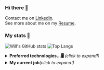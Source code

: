 ### Hi there 👋

Contact me on
[LinkedIn](https://www.linkedin.com/in/will-marcio).
<br>
See more about me on my 
[Resume](https://will-site-76600.firebaseapp.com/).
<br>
### My stats 🎯
![Will's GitHub stats](https://github-readme-stats.vercel.app/api?username=w1ll-dev&layout=compact&show_icons=true&theme=algolia&hide=stars)
![Top Langs](https://github-readme-stats.vercel.app/api/top-langs/?username=w1ll-dev&layout=compact&theme=algolia)
<br>
<details>
  <summary><b>Preferred technologies...🖥</b> <i>(click to expand!)</i></summary>
  <details class="tab">
    <summary><b>React</b><i>(click to expand!)</i></summary>
    <p>
      With the react framework I build responsive applications following design patterns and that can use various types of features such as authentication,
      simultaneous update of data for various users, consumption of rest api, etc.
    </p>
  </details>
</details>
<details>
  <summary><b>My current job</b><i>(click to expand!)</i></summary>
      <p>I currently work as a <b>smarttv developer</b> at <b>Mirakulo</b> software. Together with the Globo network television we built and currently maintain      <b>Globoplay</b> for smarttv, one of the most used applications in the country.</p>
</details>
<style type="text/css">
 .tab { margin-left: 40px; }
</style>

